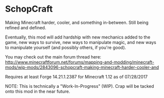 # SchopCraft
Making Minecraft harder, cooler, and something in-between.
Still being refined and defined.

Eventually, this mod will add hardship with new mechanics added to the game, new ways to survive, new ways to manipulate magic,
and new ways to manipulate yourself (and possibly others, if you're good).

You may check out the main forum thread here:
http://www.minecraftforum.net/forums/mapping-and-modding/minecraft-mods/wip-mods/2843096-schopcraft-making-minecraft-harder-cooler-and

Requires at least Forge 14.21.1.2387 for Minecraft 1.12 as of 07/28/2017

NOTE: This is technically a "Work-In-Progress" (WIP). Crap will be tacked onto this mod in the near future.

